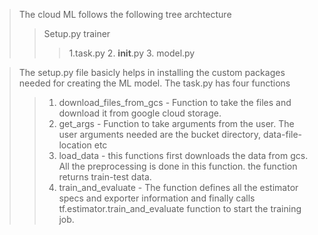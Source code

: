> The cloud ML follows the following tree archtecture 
> >Setup.py 
>>trainer
>>>1.task.py
>>>2. __init__.py
>>>3. model.py

> The setup.py file basicly helps in installing the custom packages needed for creating the ML model.
> The task.py has four functions 
>> 1. download_files_from_gcs - Function to take the files and download it from google cloud storage.
>> 2. get_args - Function to take arguments from the user. The user arguments needed are the bucket directory, data-file-location etc
>> 3. load_data - this functions first downloads the data from gcs. All the preprocessing is done in this function. the function returns train-test data. 
>> 4. train_and_evaluate - The function defines all the estimator specs and exporter information and finally calls tf.estimator.train_and_evaluate function to start the training job.


